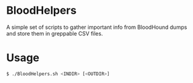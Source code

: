 # BloodHelpers

A simple set of scripts to gather important info from BloodHound dumps and store them in greppable CSV files.

# Usage

```bash
$ ./BloodHelpers.sh <INDIR> [<OUTDIR>]
```
